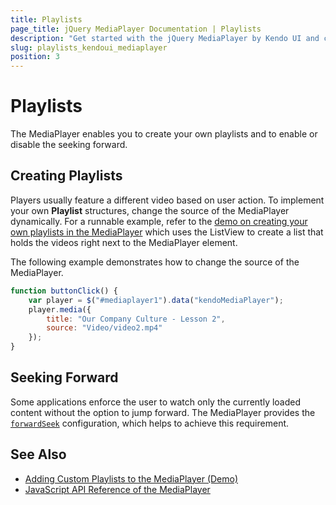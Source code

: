 ```yaml
---
title: Playlists
page_title: jQuery MediaPlayer Documentation | Playlists
description: "Get started with the jQuery MediaPlayer by Kendo UI and create your own playlist or prevent the user from seeking forward."
slug: playlists_kendoui_mediaplayer
position: 3
---
```


# Playlists

The MediaPlayer enables you to create your own playlists and to enable or disable the seeking forward.

## Creating Playlists

Players usually feature a different video based on user action. To implement your own **Playlist** structures, change the source of the MediaPlayer dynamically. For a runnable example, refer to the [demo on creating your own playlists in the MediaPlayer](https://demos.telerik.com/kendo-ui/mediaplayer/playlist) which uses the ListView to create a list that holds the videos right next to the MediaPlayer element.

The following example demonstrates how to change the source of the MediaPlayer.

```javascript
function buttonClick() {
    var player = $("#mediaplayer1").data("kendoMediaPlayer");
    player.media({
        title: "Our Company Culture - Lesson 2",
        source: "Video/video2.mp4"
    });
}
```

## Seeking Forward

Some applications enforce the user to watch only the currently loaded content without the option to jump forward. The MediaPlayer provides the [`forwardSeek`](/api/javascript/ui/mediaplayer#forwardseek-boolean-default-true) configuration, which helps to achieve this requirement.

## See Also

* [Adding Custom Playlists to the MediaPlayer (Demo)](https://demos.telerik.com/kendo-ui/mediaplayer/playlist)
* [JavaScript API Reference of the MediaPlayer](/api/javascript/ui/mediaplayer)
